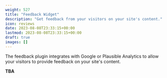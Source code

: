 ```yaml
---
weight: 527
title: "Feedback Widget"
description: "Get feedback from your visitors on your site's content."
icon: reviews
date: 2023-08-08T23:33:15+00:00
lastmod: 2023-08-08T23:33:15+00:00
draft: true
images: []
---
```


The feedback plugin integrates with Google or Plausible Analytics to allow your visitors to provide feedback on your site's content.

**TBA**